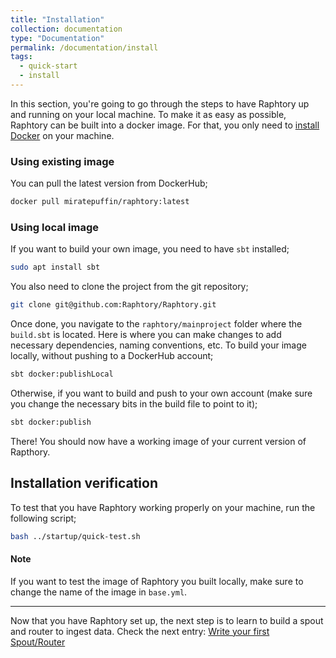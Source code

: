 ```yaml
---
title: "Installation"
collection: documentation
type: "Documentation"
permalink: /documentation/install
tags:
  - quick-start
  - install
---
```



In this section, you're going to go through the steps to have Raphtory up and running on your local machine.
To make it as easy as possible, Raphtory can be built into a docker image. For that, you only need to [install Docker](https://docs.docker.com/engine/install/) on your machine. 


### Using existing image
You can pull the latest version from DockerHub;


```sh
docker pull miratepuffin/raphtory:latest
``` 

### Using local image
If you want to build your own image, you need to have `sbt` installed;

```sh
sudo apt install sbt 
```

You also need to clone the project from the git repository;

```sh
git clone git@github.com:Raphtory/Raphtory.git 
```

Once done, you navigate to the `raphtory/mainproject` folder where the `build.sbt` is located. Here is where you can make changes to add necessary dependencies, naming conventions, etc. 
To build your image locally, without pushing to a DockerHub account;

```sh
sbt docker:publishLocal
```

Otherwise, if you want to build and push to your own account (make sure you change the necessary bits in the build file to point to it);

```sh
sbt docker:publish 
```

There! You should now have a working image of your current version of Rapthory.

## Installation verification
To test that you have Raphtory working properly on your machine, run the following script;

```sh
bash ../startup/quick-test.sh
```
#### Note 
If you want to test the image of Raphtory you built locally, make sure to change the name of the image in `base.yml`.

---
Now that you have Raphtory set up, the next step is to learn to build a spout and router to ingest data. Check the next entry: [Write your first Spout/Router](http://localhost:4000/documentation/sprouter)

